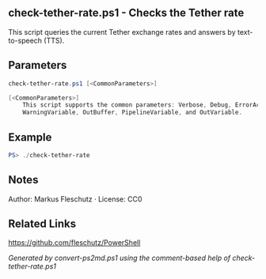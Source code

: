 ## check-tether-rate.ps1 - Checks the Tether rate

This script queries the current Tether exchange rates and answers by text-to-speech (TTS).

## Parameters
```powershell
check-tether-rate.ps1 [<CommonParameters>]

[<CommonParameters>]
    This script supports the common parameters: Verbose, Debug, ErrorAction, ErrorVariable, WarningAction, 
    WarningVariable, OutBuffer, PipelineVariable, and OutVariable.
```

## Example
```powershell
PS> ./check-tether-rate

```

## Notes
Author: Markus Fleschutz · License: CC0

## Related Links
https://github.com/fleschutz/PowerShell

*Generated by convert-ps2md.ps1 using the comment-based help of check-tether-rate.ps1*
